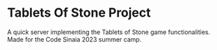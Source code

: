 # Tablets Of Stone Project
A quick server implementing the Tablets of Stone game functionalities.
Made for the Code Sinaia 2023 summer camp.
